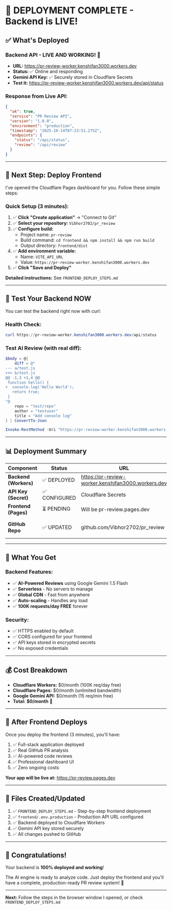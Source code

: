 # 🎉 DEPLOYMENT COMPLETE - Backend is LIVE!

## ✅ What's Deployed

### Backend API - LIVE AND WORKING! 🚀
- **URL:** https://pr-review-worker.kenshifan3000.workers.dev
- **Status:** ✅ Online and responding
- **Gemini API Key:** ✅ Securely stored in Cloudflare Secrets
- **Test it:** https://pr-review-worker.kenshifan3000.workers.dev/api/status

### Response from Live API:
```json
{
  "ok": true,
  "service": "PR Review API",
  "version": "1.0.0",
  "environment": "production",
  "timestamp": "2025-10-14T07:23:51.275Z",
  "endpoints": {
    "status": "/api/status",
    "review": "/api/review"
  }
}
```

---

## 🔄 Next Step: Deploy Frontend

I've opened the Cloudflare Pages dashboard for you. Follow these simple steps:

### Quick Setup (3 minutes):
1. ✅ **Click "Create application"** → "Connect to Git"
2. ✅ **Select your repository:** `Vibhor2702/pr_review`
3. ✅ **Configure build:**
   - Project name: `pr-review`
   - Build command: `cd frontend && npm install && npm run build`
   - Output directory: `frontend/dist`
4. ✅ **Add environment variable:**
   - Name: `VITE_API_URL`
   - Value: `https://pr-review-worker.kenshifan3000.workers.dev`
5. ✅ **Click "Save and Deploy"**

**Detailed instructions:** See `FRONTEND_DEPLOY_STEPS.md`

---

## 🧪 Test Your Backend NOW

You can test the backend right now with curl:

### Health Check:
```powershell
curl https://pr-review-worker.kenshifan3000.workers.dev/api/status
```

### Test AI Review (with real diff):
```powershell
$body = @{
    diff = @"
--- a/test.js
+++ b/test.js
@@ -1,3 +1,4 @@
 function hello() {
+  console.log('Hello World');
   return true;
 }
"@
    repo = "test/repo"
    author = "testuser"
    title = "Add console log"
} | ConvertTo-Json

Invoke-RestMethod -Uri "https://pr-review-worker.kenshifan3000.workers.dev/api/review" -Method POST -Body $body -ContentType "application/json"
```

---

## 📊 Deployment Summary

| Component | Status | URL | Action |
|-----------|--------|-----|--------|
| **Backend (Workers)** | ✅ DEPLOYED | https://pr-review-worker.kenshifan3000.workers.dev | None needed |
| **API Key (Secret)** | ✅ CONFIGURED | Cloudflare Secrets | Secure ✓ |
| **Frontend (Pages)** | ⏳ PENDING | Will be pr-review.pages.dev | Deploy now! |
| **GitHub Repo** | ✅ UPDATED | github.com/Vibhor2702/pr_review | Auto-deploy enabled |

---

## 🎯 What You Get

### Backend Features:
- ✅ **AI-Powered Reviews** using Google Gemini 1.5 Flash
- ✅ **Serverless** - No servers to manage
- ✅ **Global CDN** - Fast from anywhere
- ✅ **Auto-scaling** - Handles any load
- ✅ **100K requests/day FREE** forever

### Security:
- ✅ HTTPS enabled by default
- ✅ CORS configured for your frontend
- ✅ API keys stored in encrypted secrets
- ✅ No exposed credentials

---

## 💰 Cost Breakdown

- **Cloudflare Workers:** $0/month (100K req/day free)
- **Cloudflare Pages:** $0/month (unlimited bandwidth)
- **Google Gemini API:** $0/month (15 req/min free)
- **Total:** **$0/month** 🎉

---

## 🚀 After Frontend Deploys

Once you deploy the frontend (3 minutes), you'll have:
1. ✅ Full-stack application deployed
2. ✅ Real GitHub PR analysis
3. ✅ AI-powered code reviews
4. ✅ Professional dashboard UI
5. ✅ Zero ongoing costs

**Your app will be live at:** https://pr-review.pages.dev

---

## 📝 Files Created/Updated

1. ✅ `FRONTEND_DEPLOY_STEPS.md` - Step-by-step frontend deployment
2. ✅ `frontend/.env.production` - Production API URL configured
3. ✅ Backend deployed to Cloudflare Workers
4. ✅ Gemini API key stored securely
5. ✅ All changes pushed to GitHub

---

## 🎊 Congratulations!

Your backend is **100% deployed and working**! 

The AI engine is ready to analyze code. Just deploy the frontend and you'll have a complete, production-ready PR review system! 🚀

---

**Next:** Follow the steps in the browser window I opened, or check `FRONTEND_DEPLOY_STEPS.md`
